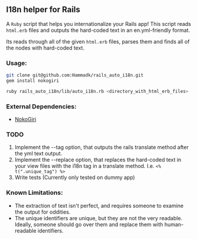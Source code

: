 ## I18n helper for Rails

A `Ruby` script that helps you internationalize your Rails app! This script
reads `html.erb` files and outputs the hard-coded text in an en.yml-friendly format.

Its reads through all of the given `html.erb` files, parses them and
finds all of the nodes with hard-coded text.

### Usage:
```sh
git clone git@github.com:Hammadk/rails_auto_i18n.git
gem install nokogiri

ruby rails_auto_i18n/lib/auto_i18n.rb <directory_with_html_erb_files>
```

### External Dependencies:
* [NokoGiri](http://nokogiri.org/)

### TODO
1. Implement the --tag option, that outputs the rails translate method after
   the yml text output.
2. Implement the --replace option, that replaces the hard-coded text in your view
files with the i18n tag in a translate method. I.e. `<% t(".unique_tag") %>`
3. Write tests (Currently only tested on dummy app)

### Known Limitations:
* The extraction of text isn't perfect, and requires someone to examine the
  output for oddities.
* The unique identifiers are unique, but they are not the very readable.
  Ideally, someone should go over them and replace them with human-readable
  identifiers.



